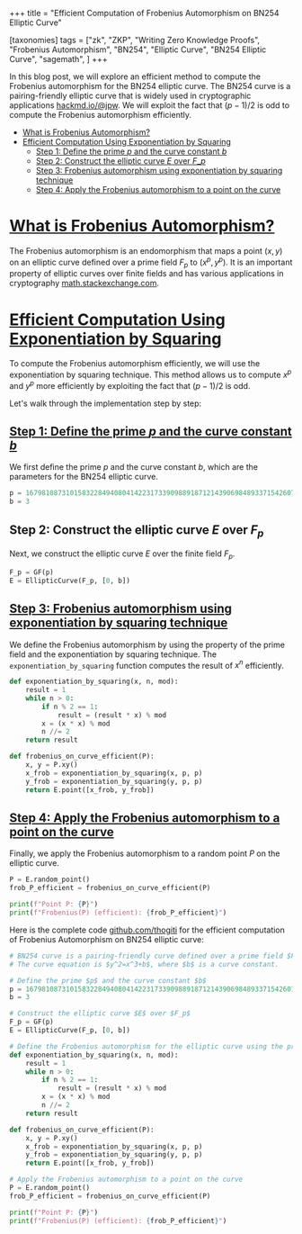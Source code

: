 +++
title = "Efficient Computation of Frobenius Automorphism on BN254 Elliptic Curve"

[taxonomies]
tags = ["zk", "ZKP", "Writing Zero Knowledge Proofs", "Frobenius Automorphism", "BN254", "Elliptic Curve", "BN254 Elliptic Curve", "sagemath", ]
+++

In this blog post, we will explore an efficient method to compute the Frobenius automorphism for the BN254 elliptic curve. The BN254 curve is a pairing-friendly elliptic curve that is widely used in cryptographic applications [hackmd.io/@jpw](https://hackmd.io/@jpw/bn254). We will exploit the fact that $(p−1)/2$ is odd to compute the Frobenius automorphism efficiently.

- [What is Frobenius Automorphism?](#what-is-frobenius-automorphism)
- [Efficient Computation Using Exponentiation by Squaring](#efficient-computation-using-exponentiation-by-squaring)
  - [Step 1: Define the prime $p$ and the curve constant $b$](#step-1-define-the-prime-p-and-the-curve-constant-b)
  - [Step 2: Construct the elliptic curve $E$ over $F\_p$](#step-2-construct-the-elliptic-curve-e-over-f_p)
  - [Step 3: Frobenius automorphism using exponentiation by squaring technique](#step-3-frobenius-automorphism-using-exponentiation-by-squaring-technique)
  - [Step 4: Apply the Frobenius automorphism to a point on the curve](#step-4-apply-the-frobenius-automorphism-to-a-point-on-the-curve)


# [What is Frobenius Automorphism?](#what-is-frobenius-automorphism)

The Frobenius automorphism is an endomorphism that maps a point $(x,y)$ on an elliptic curve defined over a prime field $F_p$ to $(x^p,y^p)$. It is an important property of elliptic curves over finite fields and has various applications in cryptography [math.stackexchange.com](https://math.stackexchange.com/questions/4377341/explanation-of-frobenius-endomorphism-on-elliptic-curves).

# [Efficient Computation Using Exponentiation by Squaring](#efficient-computation-using-exponentiation-by-squaring)

To compute the Frobenius automorphism efficiently, we will use the exponentiation by squaring technique. This method allows us to compute $x^p$ and $y^p$ more efficiently by exploiting the fact that $(p−1)/2$ is odd.

Let's walk through the implementation step by step:

## [Step 1: Define the prime $p$ and the curve constant $b$](#step-1-define-the-prime-and-the-curve-constant)

We first define the prime $p$ and the curve constant $b$, which are the parameters for the BN254 elliptic curve.

```python
p = 16798108731015832284940804142231733909889187121439069848933715426072753864723
b = 3
```

## Step 2: Construct the elliptic curve $E$ over $F_p$

Next, we construct the elliptic curve $E$ over the finite field $F_p$.

```python
F_p = GF(p)
E = EllipticCurve(F_p, [0, b])
```

## [Step 3: Frobenius automorphism using exponentiation by squaring technique](#step-3-frobenius-automorphism-using-exponentiation-by-squaring-technique)

We define the Frobenius automorphism by using the property of the prime field and the exponentiation by squaring technique. The `exponentiation_by_squaring` function computes the result of $x^n % mod$ efficiently.

```python
def exponentiation_by_squaring(x, n, mod):
    result = 1
    while n > 0:
        if n % 2 == 1:
            result = (result * x) % mod
        x = (x * x) % mod
        n //= 2
    return result

def frobenius_on_curve_efficient(P):
    x, y = P.xy()
    x_frob = exponentiation_by_squaring(x, p, p)
    y_frob = exponentiation_by_squaring(y, p, p)
    return E.point([x_frob, y_frob])
```

## [Step 4: Apply the Frobenius automorphism to a point on the curve](#step-4-apply-the-frobenius-automorphism-to-a-point-on-the-curve)

Finally, we apply the Frobenius automorphism to a random point $P$ on the elliptic curve.

```python
P = E.random_point()
frob_P_efficient = frobenius_on_curve_efficient(P)

print(f"Point P: {P}")
print(f"Frobenius(P) (efficient): {frob_P_efficient}")
```

Here is the complete code [github.com/thogiti](https://github.com/thogiti/ECC-BN254-Frobenius/blob/main/ECC-BN254-Frobenius.sage) for the efficient computation of Frobenius Automorphism on BN254 elliptic curve:

```python
# BN254 curve is a pairing-friendly curve defined over a prime field $F_p$, where $p$ is a 254-bit prime. 
# The curve equation is $y^2=x^3+b$, where $b$ is a curve constant.

# Define the prime $p$ and the curve constant $b$
p = 16798108731015832284940804142231733909889187121439069848933715426072753864723
b = 3

# Construct the elliptic curve $E$ over $F_p$
F_p = GF(p)
E = EllipticCurve(F_p, [0, b])

# Define the Frobenius automorphism for the elliptic curve using the property of the prime field and the exponentiation by squaring technique
def exponentiation_by_squaring(x, n, mod):
    result = 1
    while n > 0:
        if n % 2 == 1:
            result = (result * x) % mod
        x = (x * x) % mod
        n //= 2
    return result

def frobenius_on_curve_efficient(P):
    x, y = P.xy()
    x_frob = exponentiation_by_squaring(x, p, p)
    y_frob = exponentiation_by_squaring(y, p, p)
    return E.point([x_frob, y_frob])

# Apply the Frobenius automorphism to a point on the curve
P = E.random_point()
frob_P_efficient = frobenius_on_curve_efficient(P)

print(f"Point P: {P}")
print(f"Frobenius(P) (efficient): {frob_P_efficient}")

```
